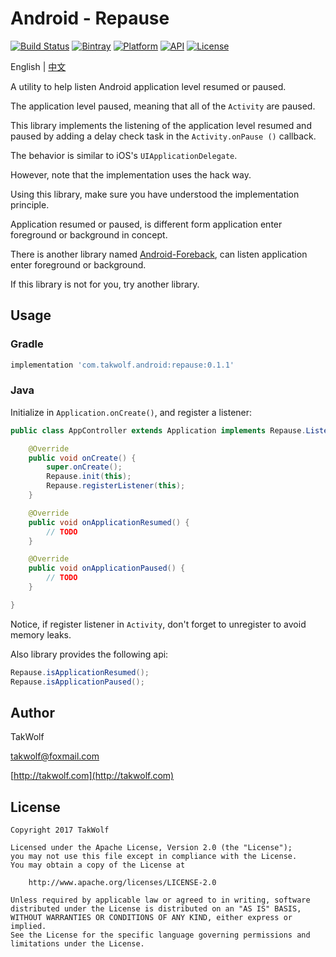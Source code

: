 # Android - Repause #

[![Build Status](https://travis-ci.org/TakWolf/Android-Repause.svg?branch=master)](https://travis-ci.org/TakWolf/Android-Repause)
[![Bintray](https://api.bintray.com/packages/takwolf/maven/Android-Repause/images/download.svg)](https://bintray.com/takwolf/maven/Android-Repause/_latestVersion)
[![Platform](https://img.shields.io/badge/platform-Android-green.svg)](https://www.android.com)
[![API](https://img.shields.io/badge/API-14%2B-brightgreen.svg)](https://android-arsenal.com/api?level=14)
[![License](https://img.shields.io/github/license/TakWolf/Android-Repause.svg)](http://www.apache.org/licenses/LICENSE-2.0)

English | [中文](README-zh.md)

A utility to help listen Android application level resumed or paused.

The application level paused, meaning that all of the `Activity` are paused.

This library implements the listening of the application level resumed and paused by adding a delay check task in the `Activity.onPause ()` callback.

The behavior is similar to iOS's `UIApplicationDelegate`.

However, note that the implementation uses the hack way.

Using this library, make sure you have understood the implementation principle.

Application resumed or paused, is different form application enter foreground or background in concept.

There is another library named [Android-Foreback](https://github.com/TakWolf/Android-Foreback), can listen application enter foreground or background.

If this library is not for you, try another library.

## Usage ##

### Gradle ###

``` gradle
implementation 'com.takwolf.android:repause:0.1.1'
```

### Java ###

Initialize in `Application.onCreate()`, and register a listener:

``` java
public class AppController extends Application implements Repause.Listener {

    @Override
    public void onCreate() {
        super.onCreate();
        Repause.init(this);
        Repause.registerListener(this);
    }

    @Override
    public void onApplicationResumed() {
        // TODO
    }

    @Override
    public void onApplicationPaused() {
        // TODO
    }

}
```

Notice, if register listener in `Activity`, don't forget to unregister to avoid memory leaks.

Also library provides the following api:

``` java
Repause.isApplicationResumed();
Repause.isApplicationPaused();
```

## Author ##

TakWolf

[takwolf@foxmail.com](mailto:takwolf@foxmail.com)

[http://takwolf.com](http://takwolf.com)

## License ##

```
Copyright 2017 TakWolf

Licensed under the Apache License, Version 2.0 (the "License");
you may not use this file except in compliance with the License.
You may obtain a copy of the License at

    http://www.apache.org/licenses/LICENSE-2.0

Unless required by applicable law or agreed to in writing, software
distributed under the License is distributed on an "AS IS" BASIS,
WITHOUT WARRANTIES OR CONDITIONS OF ANY KIND, either express or implied.
See the License for the specific language governing permissions and
limitations under the License.
```
